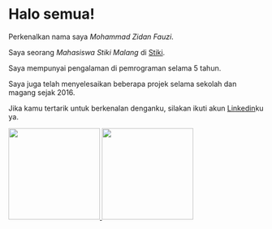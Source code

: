 # Halo semua! 

Perkenalkan nama saya *Mohammad Zidan Fauzi*.

Saya seorang *Mahasiswa Stiki Malang* di [Stiki](https://www.stiki.ac.id).

Saya mempunyai pengalaman di pemrograman selama 5 tahun.

Saya juga telah menyelesaikan beberapa projek selama sekolah dan magang sejak 2016.

Jika kamu tertarik untuk berkenalan denganku, silakan ikuti akun [Linkedin](https://www.linkedin.com/in/mohammad-zidan-fauzi/)ku ya.

<p align="left">
<a href="https://github.com/Prazzetyo">
  <img height="180em" src="https://github-readme-stats-eight-theta.vercel.app/api?username=Zidan8376&show_icons=true&theme=algolia&include_all_commits=true&count_private=true"/>
  <img height="180em" src="https://github-readme-stats-eight-theta.vercel.app/api/top-langs/?username=Zidan8376&layout=compact&langs_count=8&theme=algolia"/>
</a>
</p>
